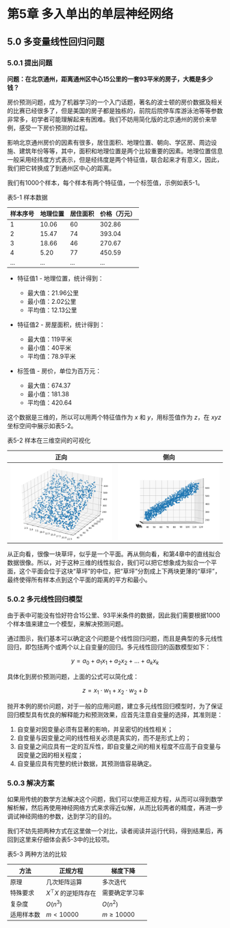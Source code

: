 <!--Copyright © Microsoft Corporation. All rights reserved.
  适用于[License](https://github.com/Microsoft/ai-edu/blob/master/LICENSE.md)版权许可-->

# 第5章 多入单出的单层神经网络

## 5.0 多变量线性回归问题

### 5.0.1 提出问题

**问题：在北京通州，距离通州区中心15公里的一套93平米的房子，大概是多少钱？**

房价预测问题，成为了机器学习的一个入门话题，著名的波士顿的房价数据及相关的比赛已经很多了，但是美国的房子都是独栋的，前院后院停车库游泳池等等参数非常多，初学者可能理解起来有困难。我们不妨用简化版的北京通州的房价来举例，感受一下房价预测的过程。

影响北京通州房价的因素有很多，居住面积、地理位置、朝向、学区房、周边设施、建筑年份等等，其中，面积和地理位置是两个比较重要的因素。地理位置信息一般采用经纬度方式表示，但是经纬度是两个特征值，联合起来才有意义，因此，我们把它转换成了到通州区中心的距离。

我们有1000个样本，每个样本有两个特征值，一个标签值，示例如表5-1。

表5-1 样本数据

|样本序号|地理位置|居住面积|价格（万元）|
|---|---|---|---|
|1|10.06|60|302.86|
|2|15.47|74|393.04|
|3|18.66|46|270.67|
|4|5.20|77|450.59|
|...|...|...|...|

- 特征值1 - 地理位置，统计得到：
  - 最大值：21.96公里
  - 最小值：2.02公里
  - 平均值：12.13公里

- 特征值2 - 房屋面积，统计得到：
  - 最大值：119平米
  - 最小值：40平米
  - 平均值：78.9平米

- 标签值 - 房价，单位为百万元：
  - 最大值：674.37
  - 最小值：181.38
  - 平均值：420.64

这个数据是三维的，所以可以用两个特征值作为 $x$ 和 $y$，用标签值作为 $z$，在 $xyz$ 坐标空间中展示如表5-2。

表5-2 样本在三维空间的可视化

|正向|侧向|
|---|---|
|<img src="../Images/5/data1.png"/>|<img src="../Images/5/data2.png"/>|

从正向看，很像一块草坪，似乎是一个平面。再从侧向看，和第4章中的直线拟合数据很像。所以，对于这种三维的线性拟合，我们可以把它想象成为拟合一个平面，这个平面会位于这块“草坪”的中位，把“草坪”分割成上下两块更薄的“草坪”，最终使得所有样本点到这个平面的距离的平方和最小。

### 5.0.2 多元线性回归模型

由于表中可能没有恰好符合15公里、93平米条件的数据，因此我们需要根据1000个样本值来建立一个模型，来解决预测问题。

通过图示，我们基本可以确定这个问题是个线性回归问题，而且是典型的多元线性回归，即包括两个或两个以上自变量的回归。多元线性回归的函数模型如下：

$$y=a_0+a_1x_1+a_2x_2+\dots+a_kx_k$$

具体化到房价预测问题，上面的公式可以简化成：

$$ 
z = x_1 \cdot w_1 + x_2 \cdot w_2 + b
$$

抛开本例的房价问题，对于一般的应用问题，建立多元线性回归模型时，为了保证回归模型具有优良的解释能力和预测效果，应首先注意自变量的选择，其准则是：

1. 自变量对因变量必须有显著的影响，并呈密切的线性相关；
2. 自变量与因变量之间的线性相关必须是真实的，而不是形式上的；
3. 自变量之间应具有一定的互斥性，即自变量之间的相关程度不应高于自变量与因变量之因的相关程度；
4. 自变量应具有完整的统计数据，其预测值容易确定。

### 5.0.3 解决方案

如果用传统的数学方法解决这个问题，我们可以使用正规方程，从而可以得到数学解析解，然后再使用神经网络方式来求得近似解，从而比较两者的精度，再进一步调试神经网络的参数，达到学习的目的。

我们不妨先把两种方式在这里做一个对比，读者阅读并运行代码，得到结果后，再回到这里来仔细体会表5-3中的比较项。

表5-3 两种方法的比较

|方法|正规方程|梯度下降|
|---|-----|-----|
|原理|几次矩阵运算|多次迭代|
|特殊要求|$X^{\top}X$ 的逆矩阵存在|需要确定学习率|
|复杂度|$O(n^3)$|$O(n^2)$|
|适用样本数|$m \lt 10000$|$m \ge 10000$|

